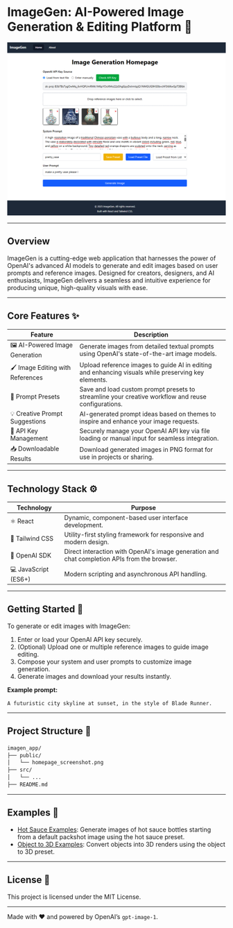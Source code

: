 # ImageGen: AI-Powered Image Generation & Editing Platform 🚀

![Homepage Screenshot](imagen_app/public/homepage_screenshot.png)

---

## Overview

ImageGen is a cutting-edge web application that harnesses the power of OpenAI's advanced AI models to generate and edit images based on user prompts and reference images. Designed for creators, designers, and AI enthusiasts, ImageGen delivers a seamless and intuitive experience for producing unique, high-quality visuals with ease.

---

## Core Features ✨

| Feature                      | Description                                                                                      |
|------------------------------|--------------------------------------------------------------------------------------------------|
| 🖼️ AI-Powered Image Generation | Generate images from detailed textual prompts using OpenAI's state-of-the-art image models.      |
| 🖌️ Image Editing with References | Upload reference images to guide AI in editing and enhancing visuals while preserving key elements. |
| 💾 Prompt Presets             | Save and load custom prompt presets to streamline your creative workflow and reuse configurations. |
| 💡 Creative Prompt Suggestions | AI-generated prompt ideas based on themes to inspire and enhance your image requests.            |
| 🔑 API Key Management         | Securely manage your OpenAI API key via file loading or manual input for seamless integration.    |
| 📥 Downloadable Results       | Download generated images in PNG format for use in projects or sharing.                           |

---

## Technology Stack ⚙️

| Technology       | Purpose                                                                                   |
|------------------|-------------------------------------------------------------------------------------------|
| ⚛️ React          | Dynamic, component-based user interface development.                                      |
| 🎨 Tailwind CSS   | Utility-first styling framework for responsive and modern design.                         |
| 🤖 OpenAI SDK     | Direct interaction with OpenAI's image generation and chat completion APIs from the browser. |
| 💻 JavaScript (ES6+) | Modern scripting and asynchronous API handling.                                          |

---

## Getting Started 🚀

To generate or edit images with ImageGen:

1. Enter or load your OpenAI API key securely.
2. (Optional) Upload one or multiple reference images to guide image editing.
3. Compose your system and user prompts to customize image generation.
4. Generate images and download your results instantly.

**Example prompt:**

```
A futuristic city skyline at sunset, in the style of Blade Runner.
```

---

## Project Structure 📁

```bash
imagen_app/
├── public/
│   └── homepage_screenshot.png
├── src/
│   └── ...
├── README.md
```

---

## Examples 📂

- [Hot Sauce Examples](hot_sauce_examples/README.md): Generate images of hot sauce bottles starting from a default packshot image using the hot sauce preset.
- [Object to 3D Examples](object_to_3d_examples/README.md): Convert objects into 3D renders using the object to 3D preset.

---

## License 📄

This project is licensed under the MIT License.

---

Made with ❤️ and powered by OpenAI’s `gpt-image-1`.
